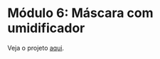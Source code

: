 # Módulo 6: Máscara com umidificador

Veja o projeto [aqui](https://github.com/iservport/air-save-faq/projects/6).